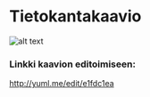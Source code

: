 # Tietokantakaavio
![alt text](https://yuml.me/e1fdc1ea.png "Tietokantakaavio")

### Linkki kaavion editoimiseen:
http://yuml.me/edit/e1fdc1ea